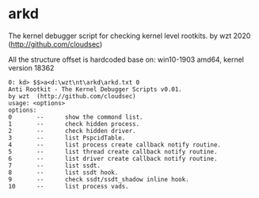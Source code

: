 # arkd
The kernel debugger script for checking kernel level rootkits.
by wzt 2020	(http://github.com/cloudsec)

All the structure offset is hardcoded base on:
win10-1903 amd64, kernel version 18362
```
0: kd> $$>a<d:\wzt\nt\arkd\arkd.txt 0
Anti Rootkit - The Kernel Debugger Scripts v0.01.
by wzt  (http://github.com/cloudsec)
usage: <options>
options:
0       --      show the commond list.
1       --      check hidden process.
2       --      check hidden driver.
3       --      list PspcidTable.
4       --      list process create callback notify routine.
5       --      list thread create callback notify routine.
6       --      list driver create callback notify routine.
7       --      list ssdt.
8       --      list ssdt hook.
9       --      check ssdt/ssdt_shadow inline hook.
10      --      list process vads.
```
